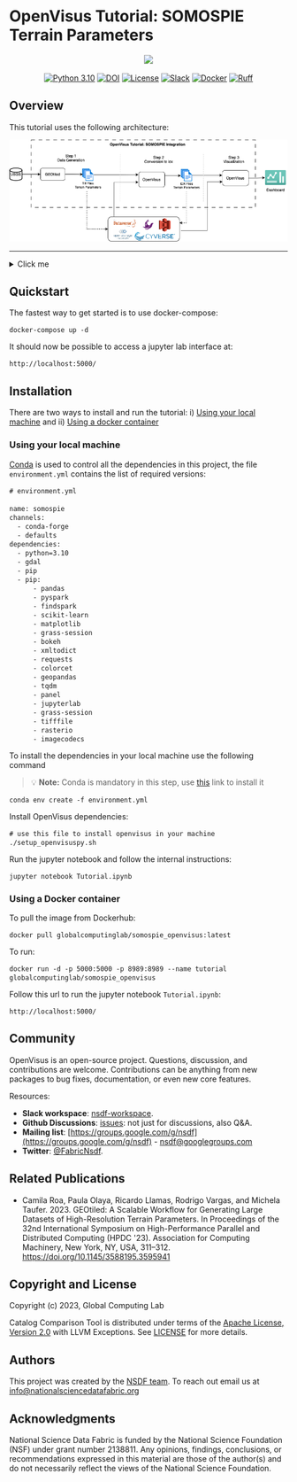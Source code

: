# OpenVisus Tutorial: SOMOSPIE Terrain Parameters

<p align="center">
    <img src="https://nationalsciencedatafabric.org/assets/images/logo.png" width="350">
</p>

<p align="center">
<a href="https://www.python.org/downloads/release/python-310/"><img alt="Python 3.10" src="https://img.shields.io/badge/Python-3.10-3776AB.svg?style=flat&logo=python&logoColor=white"></a>
<a href="https://dl.acm.org/doi/10.1145/3588195.3595941"><img alt="DOI" src="https://zenodo.org/badge/DOI/10.1145/3588195.3595941.svg"></a>
<a href="https://opensource.org/licenses/Apache-2.0"><img alt="License" src="https://img.shields.io/badge/License-Apache_2.0-green.svg"></a>
<a href="https://nsdf-workspace.slack.com/"><img alt="Slack" src="https://badges.aleen42.com/src/slack.svg"></a>
<a href="https://www.docker.com"><img alt="Docker" src="https://badges.aleen42.com/src/docker.svg"></a>
<a href="https://github.com/astral-sh/ruff"><img alt="Ruff" src="https://img.shields.io/endpoint?url=https://raw.githubusercontent.com/astral-sh/ruff/main/assets/badge/v2.json"></a>






## Overview

This tutorial uses the following architecture:

<p align="center">
    <img src="files/docs/Openvisus-somospie.png" width="800">
</p>

---

<details>
  <summary>Click me</summary>
  
  ### Table of content
  1. [Quickstart](#quickstart)
  2. [Installation](#installation)
  3. [Community](#community)
  4. [Related Publications](#related-publications)
  5. [Copyright and License](#copyright-and-license)
  6. [Authors](#authors)
  7. [Acknowledgments](#acknowledgments)
</details>

## Quickstart

The fastest way to get started is to use docker-compose:

```
docker-compose up -d
```

It should now be possible to access a jupyter lab interface at:

```
http://localhost:5000/
```

## Installation

There are two ways to install and run the tutorial: i) [Using your local machine](#using-your-local-machine) and ii) [Using a docker container](#using-a-docker-container)

### Using your local machine

[Conda](https://www.anaconda.com/download/) is used to control all the dependencies in this project, the file `environment.yml` contains the list of required versions:

```
# environment.yml

name: somospie
channels:
  - conda-forge
  - defaults
dependencies:
  - python=3.10
  - gdal
  - pip
  - pip:
      - pandas
      - pyspark
      - findspark
      - scikit-learn
      - matplotlib
      - grass-session
      - bokeh
      - xmltodict
      - requests
      - colorcet
      - geopandas
      - tqdm
      - panel
      - jupyterlab
      - grass-session
      - tifffile
      - rasterio
      - imagecodecs
```

To install the dependencies in your local machine use the following command

> :bulb: **Note:** Conda is mandatory in this step, use [this](https://www.anaconda.com/download/) link to install it


```
conda env create -f environment.yml  
```

Install OpenVisus dependencies:

```
# use this file to install openvisus in your machine
./setup_openvisuspy.sh
```

Run the jupyter notebook and follow the internal instructions:

```
jupyter notebook Tutorial.ipynb
```

### Using a Docker container

To pull the image from Dockerhub:

```
docker pull globalcomputinglab/somospie_openvisus:latest
```

To run:

```
docker run -d -p 5000:5000 -p 8989:8989 --name tutorial globalcomputinglab/somospie_openvisus
```

Follow this url to run the jupyter notebook `Tutorial.ipynb`:

```
http://localhost:5000/
```

## Community

OpenVisus is an open-source project. Questions, discussion, and
contributions are welcome. Contributions can be anything from new
packages to bug fixes, documentation, or even new core features.

Resources:

- **Slack workspace**: [nsdf-workspace](https://nsdf-workspace.slack.com/).
- **Github Discussions**: [issues](https://github.com/nsdf-fabric/catalog-comparison-tool/issues): not just for discussions, also Q&A.
- **Mailing list**: [https://groups.google.com/g/nsdf](https://groups.google.com/g/nsdf) - nsdf@googlegroups.com
- **Twitter**: [@FabricNsdf](https://twitter.com/FabricNsdf).

## Related Publications

- Camila Roa, Paula Olaya, Ricardo Llamas, Rodrigo Vargas, and Michela Taufer. 2023. GEOtiled: A Scalable Workflow for Generating Large Datasets of High-Resolution Terrain Parameters. In Proceedings of the 32nd International Symposium on High-Performance Parallel and Distributed Computing (HPDC '23). Association for Computing Machinery, New York, NY, USA, 311–312. https://doi.org/10.1145/3588195.3595941

## Copyright and License

Copyright (c) 2023, Global Computing Lab

Catalog Comparison Tool is distributed under terms of the [Apache License, Version 2.0](http://www.apache.org/licenses/LICENSE-2.0) with LLVM Exceptions.
See [LICENSE](LICENSE) for more details.

## Authors

This project was created by the [NSDF team](https://nationalsciencedatafabric.org/contributors.html). To reach out email us at [info@nationalsciencedatafabric.org](email:info@nationalsciencedatafabric.org)

## Acknowledgments

National Science Data Fabric is funded by the National Science Foundation (NSF) under grant number 2138811.
Any opinions, findings, conclusions, or recommendations expressed in this material are those of the author(s) and do not necessarily reflect the views of the National Science Foundation.

